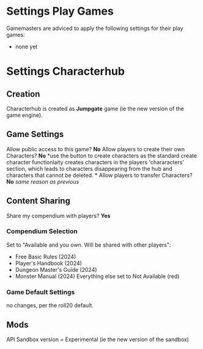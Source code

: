 # Settings Play Games
Gamemasters are adviced to apply the following settings for their play games:
- none yet

# Settings Characterhub

## Creation
Characterhub is created as **Jumpgate** game (ie the new version of the game engine).

## Game Settings

Allow public access to this game? **No**
Allow players to create their own Characters? **No** *use the button to create characters as the standard create character functionlaity creates characters in the players 'chararacters' section, which leads to characters disappearing from the hub and characters that cannot be deleted. *
Allow players to transfer Characters? **No** *same reason as previous*

## Content Sharing
Share my compendium with players? **Yes**

### Compendium Selection
Set to "Available and you own. Will be shared with other players":
- Free Basic Rules (2024)
- Player's Handbook (2024)
- Dungeon Master's Guide (2024)
- Monster Manual (2024)
Everything else set to Not Available (red)



### Game Default Settings
no changes, per the roll20 default.


## Mods
API Sandbox version = Experimental (ie the new version of the sandbox)
